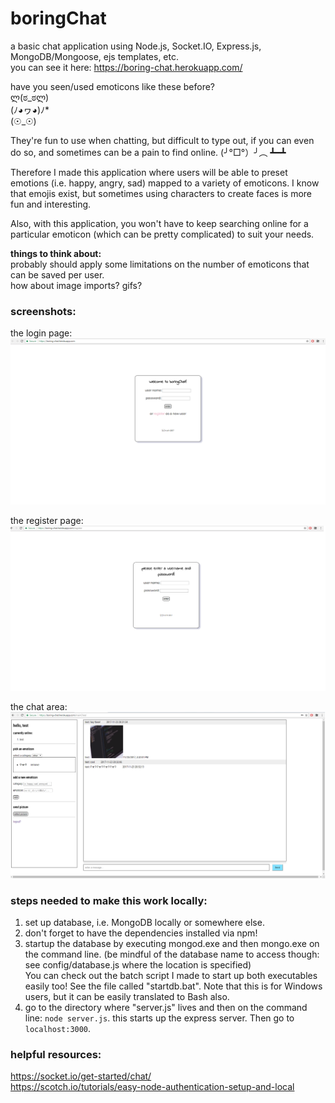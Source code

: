# boringChat    
a basic chat application using Node.js, Socket.IO, Express.js, MongoDB/Mongoose, ejs templates, etc.    
you can see it here: https://boring-chat.herokuapp.com/     
    
have you seen/used emoticons like these before?    
ლ(ಠ_ಠლ)    
(ﾉ◕ヮ◕)ﾉ*    
(☉_☉)    

They're fun to use when chatting, but difficult to type out, if you can even do so, and sometimes can be a pain to find online. (╯°□°）╯︵ ┻━┻    
    
Therefore I made this application where users will be able to preset emotions (i.e. happy, angry, sad) mapped to a variety of emoticons. I know that emojis exist, but sometimes using characters to create faces is more fun and interesting.     
    
Also, with this application, you won't have to keep searching online for a particular emoticon (which can be pretty complicated) to suit your needs.
     
<b>things to think about:</b>    
probably should apply some limitations on the number of emoticons that can be saved per user.       
how about image imports? gifs?    
    
### screenshots:    
the login page:    
![the login page](screenshots/boringChat-login.png)    
    
the register page:    
![the register page](screenshots/boringChat-register.png)    
     
the chat area:    
![chat area](screenshots/boringChat-index.png)    
    
### steps needed to make this work locally:    
1. set up database, i.e. MongoDB locally or somewhere else.     
2. don't forget to have the dependencies installed via npm!     
3. startup the database by executing mongod.exe and then mongo.exe on the command line. (be mindful of the database name to access though: see config/database.js where the location is specified)    
    You can check out the batch script I made to start up both executables easily too! See the file called "startdb.bat". Note that this is for Windows users, but it can be easily translated to Bash also.    
4. go to the directory where "server.js" lives and then on the command line: ```node server.js```. this starts up the express server. Then go to ```localhost:3000```.    

### helpful resources:    
https://socket.io/get-started/chat/    
https://scotch.io/tutorials/easy-node-authentication-setup-and-local
